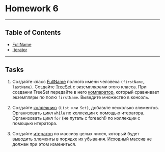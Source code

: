 # Homework 6

---
## Table of Contents 
* [FullName](./src/namesTree)
* [Iterator](./src/iterators/MainIterator.java)
---
## Tasks
1. Создайте класс [FullName](./src/namesTree/names/FullName.java)
полного имени человека `(firstName, lastName)`. Создайте 
[TreeSet](./src/namesTree/MainNames.java) с
экземплярами этого класса. При создании TreeSet передайте в него 
[компаратор](./src/namesTree/names/FullNameCompare.java),
который сравнивает экземпляры по полю `firstName`. Выведите множество в консоль.
<br><br>
2. Создайте [коллекцию](./src/iterators/MainIterator.java)
 `(List или Set)`, добавьте несколько элементов.
Организовать цикл `while` по коллекции с помощью итератора.
Организовать цикл `for` (не путать с foreach!) по коллекции с помощью итератора.
<br><br>
3. Создайте [итератор](./src/iterators/MainIterator.java) по массиву целых чисел,
который будет выводить элементы в порядке их убывания.
Исходный массив не должен при этом измениться.